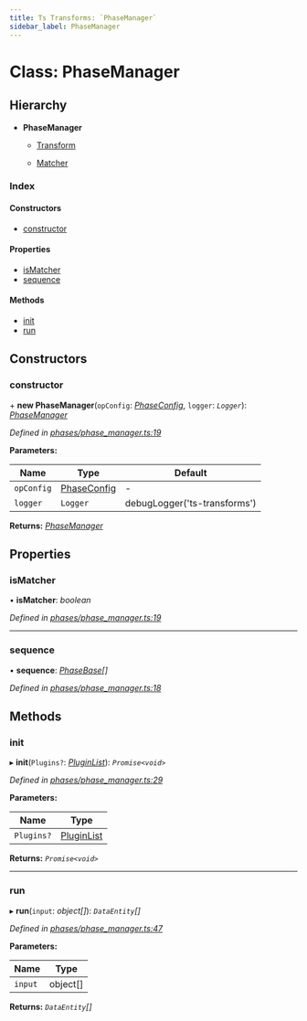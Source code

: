 ```yaml
---
title: Ts Transforms: `PhaseManager`
sidebar_label: PhaseManager
---
```


# Class: PhaseManager

## Hierarchy

* **PhaseManager**

  * [Transform](transform.md)

  * [Matcher](matcher.md)

### Index

#### Constructors

* [constructor](phasemanager.md#constructor)

#### Properties

* [isMatcher](phasemanager.md#ismatcher)
* [sequence](phasemanager.md#sequence)

#### Methods

* [init](phasemanager.md#init)
* [run](phasemanager.md#run)

## Constructors

###  constructor

\+ **new PhaseManager**(`opConfig`: *[PhaseConfig](../interfaces/phaseconfig.md)*, `logger`: *`Logger`*): *[PhaseManager](phasemanager.md)*

*Defined in [phases/phase_manager.ts:19](https://github.com/terascope/teraslice/blob/9dc0f8b8/packages/ts-transforms/src/phases/phase_manager.ts#L19)*

**Parameters:**

Name | Type | Default |
------ | ------ | ------ |
`opConfig` | [PhaseConfig](../interfaces/phaseconfig.md) | - |
`logger` | `Logger` |  debugLogger('ts-transforms') |

**Returns:** *[PhaseManager](phasemanager.md)*

## Properties

###  isMatcher

• **isMatcher**: *boolean*

*Defined in [phases/phase_manager.ts:19](https://github.com/terascope/teraslice/blob/9dc0f8b8/packages/ts-transforms/src/phases/phase_manager.ts#L19)*

___

###  sequence

• **sequence**: *[PhaseBase](phasebase.md)[]*

*Defined in [phases/phase_manager.ts:18](https://github.com/terascope/teraslice/blob/9dc0f8b8/packages/ts-transforms/src/phases/phase_manager.ts#L18)*

## Methods

###  init

▸ **init**(`Plugins?`: *[PluginList](../overview.md#pluginlist)*): *`Promise<void>`*

*Defined in [phases/phase_manager.ts:29](https://github.com/terascope/teraslice/blob/9dc0f8b8/packages/ts-transforms/src/phases/phase_manager.ts#L29)*

**Parameters:**

Name | Type |
------ | ------ |
`Plugins?` | [PluginList](../overview.md#pluginlist) |

**Returns:** *`Promise<void>`*

___

###  run

▸ **run**(`input`: *object[]*): *`DataEntity`[]*

*Defined in [phases/phase_manager.ts:47](https://github.com/terascope/teraslice/blob/9dc0f8b8/packages/ts-transforms/src/phases/phase_manager.ts#L47)*

**Parameters:**

Name | Type |
------ | ------ |
`input` | object[] |

**Returns:** *`DataEntity`[]*

